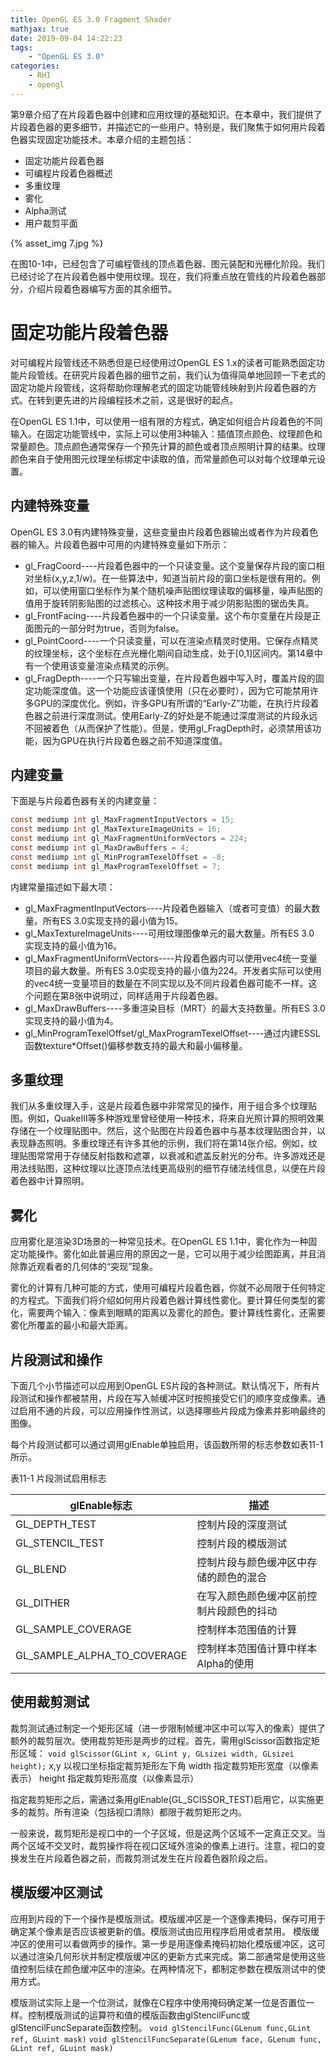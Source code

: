 ```yaml
---
title: OpenGL ES 3.0 Fragment Shader
mathjax: true
date: 2019-09-04 14:22:23
tags:
    - "OpenGL ES 3.0"
categories: 
    - RHI
    - opengl
---
```

第9章介绍了在片段着色器中创建和应用纹理的基础知识。在本章中，我们提供了片段着色器的更多细节，并描述它的一些用户。特别是，我们聚焦于如何用片段着色器实现固定功能技术。本章介绍的主题包括：
- 固定功能片段着色器
- 可编程片段着色器概述
- 多重纹理
- 雾化
- Alpha测试
- 用户裁剪平面

{% asset_img 7.jpg %}

在图10-1中，已经包含了可编程管线的顶点着色器、图元装配和光栅化阶段。我们已经讨论了在片段着色器中使用纹理。现在，我们将重点放在管线的片段着色器部分，介绍片段着色器编写方面的其余细节。
# 固定功能片段着色器
对可编程片段管线还不熟悉但是已经使用过OpenGL ES 1.x的读者可能熟悉固定功能片段管线。在研究片段着色器的细节之前，我们认为值得简单地回顾一下老式的固定功能片段管线，这将帮助你理解老式的固定功能管线映射到片段着色器的方式。在转到更先进的片段编程技术之前，这是很好的起点。

在OpenGL ES 1.1中，可以使用一组有限的方程式，确定如何组合片段着色的不同输入。在固定功能管线中，实际上可以使用3种输入：插值顶点颜色、纹理颜色和常量颜色。顶点颜色通常保存一个预先计算的颜色或者顶点照明计算的结果。纹理颜色来自于使用图元纹理坐标绑定中读取的值，而常量颜色可以对每个纹理单元设置。

## 内建特殊变量
OpenGL ES 3.0有内建特殊变量，这些变量由片段着色器输出或者作为片段着色器的输入。片段着色器中可用的内建特殊变量如下所示：
- gl_FragCoord----片段着色器中的一个只读变量。这个变量保存片段的窗口相对坐标(x,y,z,1/w)。在一些算法中，知道当前片段的窗口坐标是很有用的。例如，可以使用窗口坐标作为某个随机噪声贴图纹理读取的偏移量，噪声贴图的值用于旋转阴影贴图的过滤核心。这种技术用于减少阴影贴图的锯齿失真。
- gl_FrontFacing----片段着色器中的一个只读变量。这个布尔变量在片段是正面图元的一部分时为true，否则为false。
- gl_PointCoord----一个只读变量，可以在渲染点精灵时使用。它保存点精灵的纹理坐标，这个坐标在点光栅化期间自动生成，处于[0,1]区间内。第14章中有一个使用该变量渲染点精灵的示例。
- gl_FragDepth----一个只写输出变量，在片段着色器中写入时，覆盖片段的固定功能深度值。这一个功能应该谨慎使用（只在必要时），因为它可能禁用许多GPU的深度优化。例如，许多GPU有所谓的“Early-Z”功能，在执行片段着色器之前进行深度测试。使用Early-Z的好处是不能通过深度测试的片段永远不回被着色（从而保护了性能）。但是，使用gl_FragDepth时，必须禁用该功能，因为GPU在执行片段着色器之前不知道深度值。

## 内建变量
下面是与片段着色器有关的内建变量：
```c
const mediump int gl_MaxFragmentInputVectors = 15;
const mediump int gl_MaxTextureImageUnits = 16;
const mediump int gl_MaxFragmentUniformVectors = 224;
const mediump int gl_MaxDrawBuffers = 4;
const mediump int gl_MinProgramTexelOffset = -8;
const mediump int gl_MaxProgramTexelOffset = 7;
```
内建常量描述如下最大项：
- gl_MaxFragmentInputVectors----片段着色器输入（或者可变值）的最大数量。所有ES 3.0实现支持的最小值为15。
- gl_MaxTextureImageUnits----可用纹理图像单元的最大数量。所有ES 3.0 实现支持的最小值为16。
- gl_MaxFragmentUniformVectors----片段着色器内可以使用vec4统一变量项目的最大数量。所有ES 3.0实现支持的最小值为224。开发者实际可以使用的vec4统一变量项目的数量在不同实现以及不同片段着色器可能不一样。这个问题在第8张中说明过，同样适用于片段着色器。
- gl_MaxDrawBuffers----多重渲染目标（MRT）的最大支持数量。所有ES 3.0实现支持的最小值为4。
- gl_MinProgramTexelOffset/gl_MaxProgramTexelOffset----通过内建ESSL函数texture*Offset()偏移参数支持的最大和最小偏移量。

## 多重纹理
我们从多重纹理入手，这是片段着色器中非常常见的操作，用于组合多个纹理贴图。例如，QuakeIII等多种游戏里曾经使用一种技术，将来自光照计算的照明效果存储在一个纹理贴图中。然后，这个贴图在片段着色器中与基本纹理贴图合并，以表现静态照明。多重纹理还有许多其他的示例，我们将在第14张介绍。例如，纹理贴图常常用于存储反射指数和遮罩，以衰减和遮盖反射光的分布。许多游戏还是用法线贴图，这种纹理以比逐顶点法线更高级别的细节存储法线信息，以便在片段着色器中计算照明。

## 雾化
应用雾化是渲染3D场景的一种常见技术。在OpenGL ES 1.1中，雾化作为一种固定功能操作。雾化如此普遍应用的原因之一是，它可以用于减少绘图距离，并且消除靠近观看者的几何体的“突现”现象。

雾化的计算有几种可能的方式，使用可编程片段着色器，你就不必局限于任何特定的方程式。下面我们将介绍如何用片段着色器计算线性雾化。要计算任何类型的雾化，需要两个输入：像素到眼睛的距离以及雾化的颜色。要计算线性雾化，还需要雾化所覆盖的最小和最大距离。

## 片段测试和操作

下面几个小节描述可以应用到OpenGL ES片段的各种测试。默认情况下，所有片段测试和操作都被禁用，片段在写入帧缓冲区时按照接受它们的顺序变成像素。通过启用不通的片段，可以应用操作性测试，以选择哪些片段成为像素并影响最终的图像。

每个片段测试都可以通过调用glEnable单独启用，该函数所带的标志参数如表11-1所示。

表11-1 片段测试启用标志

|glEnable标志|描述|
|--|--|
|GL_DEPTH_TEST|控制片段的深度测试|
|GL_STENCIL_TEST|控制片段的模版测试|
|GL_BLEND|控制片段与颜色缓冲区中存储的颜色的混合|
|GL_DITHER|在写入颜色颜色缓冲区前控制片段颜色的抖动|
|GL_SAMPLE_COVERAGE|控制样本范围值的计算|
|GL_SAMPLE_ALPHA_TO_COVERAGE|控制样本范围值计算中样本Alpha的使用|

## 使用裁剪测试
裁剪测试通过制定一个矩形区域（进一步限制帧缓冲区中可以写入的像素）提供了额外的裁剪层次。使用裁剪矩形是两步的过程。首先，需用glScissor函数指定矩形区域：
`void glScissor(GLint x, GLint y, GLsizei width, GLsizei height);`
x,y    以视口坐标指定裁剪矩形左下角
width  指定裁剪矩形宽度（以像素表示）
height 指定裁剪矩形高度（以像素显示）

指定裁剪矩形之后，需通过条用glEnable(GL_SCISSOR_TEST)启用它，以实施更多的裁剪。所有渲染（包括视口清除）都限于裁剪矩形之内。

一般来说，裁剪矩形是视口中的一个子区域，但是这两个区域不一定真正交叉。当两个区域不交叉时，裁剪操作将在视口区域外渲染的像素上进行。注意，视口的变换发生在片段着色器之前，而裁剪测试发生在片段着色器阶段之后。

## 模版缓冲区测试
应用到片段的下一个操作是模版测试。模版缓冲区是一个逐像素掩码，保存可用于确定某个像素是否应该被更新的值。模版测试由应用程序启用或者禁用。
模版缓冲区的使用可以看做两步的操作。第一步是用逐像素掩码初始化模版缓冲区，这可以通过渲染几何形状并制定模版缓冲区的更新方式来完成。第二部通常是使用这些值控制后续在颜色缓冲区中的渲染。在两种情况下，都制定参数在模版测试中的使用方式。

模版测试实际上是一个位测试，就像在C程序中使用掩码确定某一位是否置位一样。控制模版测试的运算符和值的模版函数由glStencilFunc或glStencilFuncSeparate函数控制。
`void glStencilFunc(GLenum func,GLint ref, GLuint mask)`
`void glStencilFuncSeparate(GLenum face, GLenum func, GLint ref, GLuint mask)`
